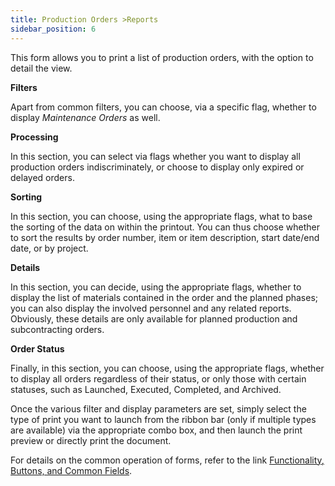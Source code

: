 ```yaml
---
title: Production Orders >Reports
sidebar_position: 6
---
```


This form allows you to print a list of production orders, with the option to detail the view.

**Filters**

Apart from common filters, you can choose, via a specific flag, whether to display *Maintenance Orders* as well.

**Processing**

In this section, you can select via flags whether you want to display all production orders indiscriminately, or choose to display only expired or delayed orders.

**Sorting**

In this section, you can choose, using the appropriate flags, what to base the sorting of the data on within the printout. You can thus choose whether to sort the results by order number, item or item description, start date/end date, or by project.

**Details**

In this section, you can decide, using the appropriate flags, whether to display the list of materials contained in the order and the planned phases; you can also display the involved personnel and any related reports. Obviously, these details are only available for planned production and subcontracting orders.

**Order Status**

Finally, in this section, you can choose, using the appropriate flags, whether to display all orders regardless of their status, or only those with certain statuses, such as Launched, Executed, Completed, and Archived.

Once the various filter and display parameters are set, simply select the type of print you want to launch from the ribbon bar (only if multiple types are available) via the appropriate combo box, and then launch the print preview or directly print the document.

For details on the common operation of forms, refer to the link [Functionality, Buttons, and Common Fields](/docs/guide/common).